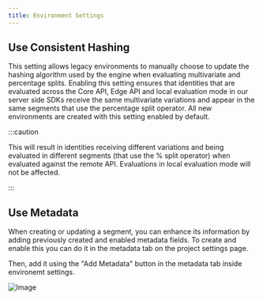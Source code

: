 ```yaml
---
title: Environment Settings
---
```


## Use Consistent Hashing

This setting allows legacy environments to manually choose to update the hashing algorithm used by the engine when
evaluating multivariate and percentage splits. Enabling this setting ensures that identities that are evaluated across
the Core API, Edge API and local evaluation mode in our server side SDKs receive the same multivariate variations and
appear in the same segments that use the percentage split operator. All new environments are created with this setting
enabled by default.

:::caution

This will result in identities receiving different variations and being evaluated in different segments (that use the %
split operator) when evaluated against the remote API. Evaluations in local evaluation mode will not be affected.

:::

## Use Metadata

When creating or updating a segment, you can enhance its information by adding previously created and enabled metadata
fields. To create and enable this you can do it in the metadata tab on the project settings page.

Then, add it using the "Add Metadata" button in the metadata tab inside environemt settings.

![Image](/img/metadata/metadata-environment.png)
